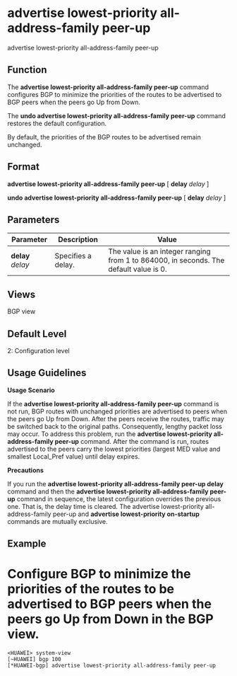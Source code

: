 advertise lowest-priority all-address-family peer-up
====================================================

advertise lowest-priority all-address-family peer-up

Function
--------



The **advertise lowest-priority all-address-family peer-up** command configures BGP to minimize the priorities of the routes to be advertised to BGP peers when the peers go Up from Down.

The **undo advertise lowest-priority all-address-family peer-up** command restores the default configuration.



By default, the priorities of the BGP routes to be advertised remain unchanged.


Format
------

**advertise lowest-priority all-address-family peer-up** [ **delay** *delay* ]

**undo advertise lowest-priority all-address-family peer-up** [ **delay** *delay* ]


Parameters
----------

| Parameter | Description | Value |
| --- | --- | --- |
| **delay** *delay* | Specifies a delay. | The value is an integer ranging from 1 to 864000, in seconds. The default value is 0. |



Views
-----

BGP view


Default Level
-------------

2: Configuration level


Usage Guidelines
----------------

**Usage Scenario**

If the **advertise lowest-priority all-address-family peer-up** command is not run, BGP routes with unchanged priorities are advertised to peers when the peers go Up from Down. After the peers receive the routes, traffic may be switched back to the original paths. Consequently, lengthy packet loss may occur. To address this problem, run the **advertise lowest-priority all-address-family peer-up** command. After the command is run, routes advertised to the peers carry the lowest priorities (largest MED value and smallest Local\_Pref value) until delay expires.

**Precautions**

If you run the **advertise lowest-priority all-address-family peer-up delay** command and then the **advertise lowest-priority all-address-family peer-up** command in sequence, the latest configuration overrides the previous one. That is, the delay time is cleared. The advertise lowest-priority all-address-family peer-up and **advertise lowest-priority on-startup** commands are mutually exclusive.


Example
-------

# Configure BGP to minimize the priorities of the routes to be advertised to BGP peers when the peers go Up from Down in the BGP view.
```
<HUAWEI> system-view
[~HUAWEI] bgp 100
[*HUAWEI-bgp] advertise lowest-priority all-address-family peer-up

```